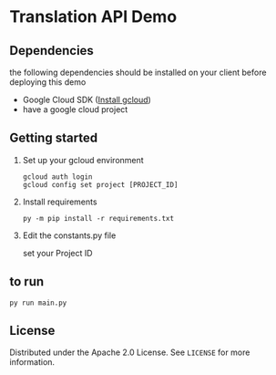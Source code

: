 
# Translation API Demo

## Dependencies
the following dependencies should be installed on your client before deploying this demo
* Google Cloud SDK ([Install gcloud](https://cloud.google.com/sdk/docs/install))
* have a google cloud project

## Getting started 
1. Set up your gcloud environment

    ```
    gcloud auth login
    gcloud config set project [PROJECT_ID]
    ```
    


2. Install requirements
    ```
    py -m pip install -r requirements.txt
    ```


3. Edit the constants.py file 

   set your Project ID


## to run

    py run main.py

<!-- LICENSE -->
## License

Distributed under the Apache 2.0 License. See `LICENSE` for more information.
